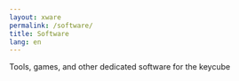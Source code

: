 ```yaml
---
layout: xware
permalink: /software/
title: Software
lang: en
---
```


Tools, games, and other dedicated software for the keycube